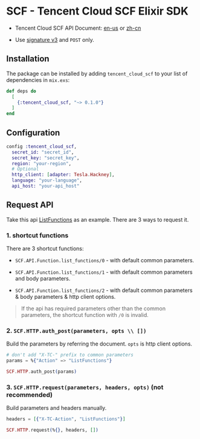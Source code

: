 # SCF - Tencent Cloud SCF Elixir SDK

- Tencent Cloud SCF API Document: [en-us](https://intl.cloud.tencent.com/document/product/583/17241) or [zh-cn](https://cloud.tencent.com/document/product/583/17234)

- Use [signature v3](https://intl.cloud.tencent.com/document/product/583/31703) and `POST` only.

## Installation

The package can be installed by adding `tencent_cloud_scf` to your list of dependencies in `mix.exs`:

```elixir
def deps do
  [
    {:tencent_cloud_scf, "~> 0.1.0"}
  ]
end
```

## Configuration

```elixir
config :tencent_cloud_scf,
  secret_id: "secret_id",
  secret_key: "secret_key",
  region: "your-region",
  # Optional
  http_client: [adapter: Tesla.Hackney],
  language: "your-language",
  api_host: "your-api_host"
```

## Request API

Take this api [ListFunctions](https://intl.cloud.tencent.com/document/product/583/18582) as an example. There are 3 ways to request it.

### 1. shortcut functions

There are 3 shortcut functions:

- `SCF.API.Function.list_functions/0` - with default common parameters.

- `SCF.API.Function.list_functions/1` - with default common parameters and body parameters.

- `SCF.API.Function.list_functions/2` - with default common parameters & body parameters & http client options.

> If the api has required parameters other than the common parameters, the shortcut function with `/0` is invalid.

### 2. `SCF.HTTP.auth_post(parameters, opts \\ [])`

Build the parameters by referring the document. `opts` is http client options.

```elixir
# don't add "X-TC-" prefix to common parameters
params = %{"Action" => "ListFunctions"}

SCF.HTTP.auth_post(params)
```

### 3. `SCF.HTTP.request(parameters, headers, opts)` (not recommended)

Build parameters and headers manually.

```elixir
headers = [{"X-TC-Action", "ListFunctions"}]

SCF.HTTP.request(%{}, headers, [])
```
